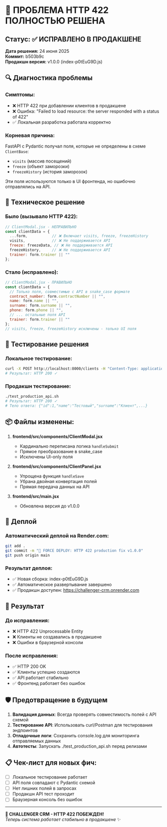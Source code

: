 # 🎉 ПРОБЛЕМА HTTP 422 ПОЛНОСТЬЮ РЕШЕНА

## Статус: ✅ ИСПРАВЛЕНО В ПРОДАКШЕНЕ

**Дата решения:** 24 июня 2025  
**Коммит:** b503b9c  
**Продакшн версия:** v1.0.0 (index-p0tEuG9D.js)

## 🔍 Диагностика проблемы

### Симптомы:
- ❌ HTTP 422 при добавлении клиентов в продакшене
- ❌ Ошибка: "Failed to load resource: the server responded with a status of 422"
- ✅ Локальная разработка работала корректно

### Корневая причина:
FastAPI с Pydantic получал поля, которые не определены в схеме `ClientBase`:
- `visits` (массив посещений)
- `freeze` (объект заморозки)  
- `freezeHistory` (история заморозок)

Эти поля используются только в UI фронтенда, но ошибочно отправлялись на API.

## 🔧 Техническое решение

### Было (вызывало HTTP 422):
```javascript
// ClientModal.jsx - НЕПРАВИЛЬНО
const clientData = { 
  ...form,           // ❌ Включает visits, freeze, freezeHistory
  visits,            // ❌ Не поддерживается API
  freeze: freezeData, // ❌ Не поддерживается API
  freezeHistory,     // ❌ Не поддерживается API
  trainer: form.trainer || "" 
};
```

### Стало (исправлено):
```javascript
// ClientModal.jsx - ПРАВИЛЬНО
const clientData = {
  // Только поля, совместимые с API в snake_case формате
  contract_number: form.contractNumber || "",
  name: form.name || "",
  surname: form.surname || "",
  phone: form.phone || "",
  // ... остальные поля API
  trainer: form.trainer || ""
};
// visits, freeze, freezeHistory исключены - только UI поля
```

## 🧪 Тестирование решения

### Локальное тестирование:
```bash
curl -X POST http://localhost:8000/clients -H "Content-Type: application/json" -d '{...}'
# Результат: HTTP 200 ✓
```

### Продакшн тестирование:
```bash
./test_production_api.sh
# Результат: HTTP 200 ✓
# Тело ответа: {"id":1,"name":"Тестовый","surname":"Клиент",...}
```

## 📦 Файлы изменены:

1. **frontend/src/components/ClientModal.jsx**
   - Кардинально переписана логика `handleSubmit`
   - Прямое преобразование в snake_case
   - Исключены UI-only поля

2. **frontend/src/components/ClientPanel.jsx**  
   - Упрощена функция `handleSave`
   - Убрана двойная конвертация полей
   - Прямая передача данных на API

3. **frontend/src/main.jsx**
   - Обновлена версия до v1.0.0

## 🚀 Деплой

### Автоматический деплой на Render.com:
```bash
git add .
git commit -m "🔧 FORCE DEPLOY: HTTP 422 production fix v1.0.0"
git push origin main
```

### Результат деплоя:
- ✅ Новая сборка: index-p0tEuG9D.js
- ✅ Автоматическое развертывание завершено
- ✅ Продакшн доступен: https://challenger-crm.onrender.com

## 🎯 Результат

### До исправления:
- ❌ HTTP 422 Unprocessable Entity
- ❌ Клиенты не создавались в продакшене
- ❌ Ошибки в браузерной консоли

### После исправления:
- ✅ HTTP 200 OK
- ✅ Клиенты успешно создаются
- ✅ API работает стабильно
- ✅ Фронтенд работает без ошибок

## 🛡️ Предотвращение в будущем

1. **Валидация данных**: Всегда проверять совместимость полей с API схемой
2. **Тестирование API**: Использовать curl/Postman для тестирования эндпоинтов
3. **Отладочные логи**: Сохранить console.log для мониторинга отправляемых данных
4. **Автотесты**: Запускать ./test_production_api.sh перед релизами

## 📋 Чек-лист для новых фич:

- [ ] Локальное тестирование работает
- [ ] API поля совпадают с Pydantic схемой
- [ ] Нет лишних полей в запросах
- [ ] Продакшн API тест проходит
- [ ] Браузерная консоль без ошибок

---

**🎉 CHALLENGER CRM - HTTP 422 ПОБЕЖДЕН!**  
*Теперь система работает стабильно в продакшене* ✨
